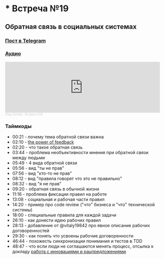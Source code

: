 # * Встреча №19

## Обратная связь в социальных системах

### [Пост в Telegram](https://t.me/modernsd/32739)

### [Аудио](https://soundcloud.com/oleg-soroka/vstrecha-19)

<iframe width="100%" height="166" scrolling="no" frameborder="no" allow="autoplay" src="https://w.soundcloud.com/player/?url=https%3A//api.soundcloud.com/tracks/1630941789&color=%23ff5500&auto_play=false&hide_related=false&show_comments=true&show_user=true&show_reposts=false&show_teaser=true"></iframe><div style="font-size: 10px; color: #cccccc;line-break: anywhere;word-break: normal;overflow: hidden;white-space: nowrap;text-overflow: ellipsis; font-family: Interstate,Lucida Grande,Lucida Sans Unicode,Lucida Sans,Garuda,Verdana,Tahoma,sans-serif;font-weight: 100;"><a href="https://soundcloud.com/oleg-soroka" title="Oleg Soroka" target="_blank" style="color: #cccccc; text-decoration: none;">Oleg Soroka</a> · <a href="https://soundcloud.com/oleg-soroka/vstrecha-19" title="Встреча #19" target="_blank" style="color: #cccccc; text-decoration: none;">Встреча #19</a></div>

### Таймкоды

- 00:21 - почему тема обратной связи важна
- 02:10 - [the power of feedback](https://sci-hub.mksa.top/10.3102/003465430298487)
- 02:20 - что  такое обратная связь
- 03:44 - проблема необъективности мнения при обратной связи между людьми
- 05:49 - 4 вида обратной связи
- 05:56 - вид "ты не прав"
- 07:56 - вид "кто-то не прав"
- 08:12 - вид "правила говорят что это не правильно"
- 08:32 - вид "я не прав"
- 09:20 - обратная связь в обычной жизни
- 11:16 - проблема фиксации правил на работе
- 13:08 - социальная и рабочая части правил
- 14:20 - пример про code review ("что" бизнеса и "что" технической системы)
- 18:00 - специальные правила для каждой задачи
- 26:10 - как донести идею рабочих правил
- 28:13 - добавление от @vitaly19842 про явное описание рабочих договоренностей
- 29:30 - как понять что усвоены рабочие договоренности
- 46:44 -  похожесть синхронизации понимания и тестов в TDD
- 48:47 - что если люди не соглашаются менять процесс, отсылка к докладу [работа с инновациями и рацпредложениями](https://www.youtube.com/watch?v=FHu6lyngi1g&list=PLFtS8Ah0wZvWS37oveJ0-D5K6V7GWUpqY)
